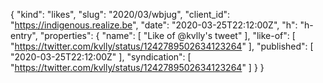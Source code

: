 {
  "kind": "likes",
  "slug": "2020/03/wbjug",
  "client_id": "https://indigenous.realize.be",
  "date": "2020-03-25T22:12:00Z",
  "h": "h-entry",
  "properties": {
    "name": [
      "Like of @kvlly's tweet"
    ],
    "like-of": [
      "https://twitter.com/kvlly/status/1242789502634123264"
    ],
    "published": [
      "2020-03-25T22:12:00Z"
    ],
    "syndication": [
      "https://twitter.com/kvlly/status/1242789502634123264"
    ]
  }
}

